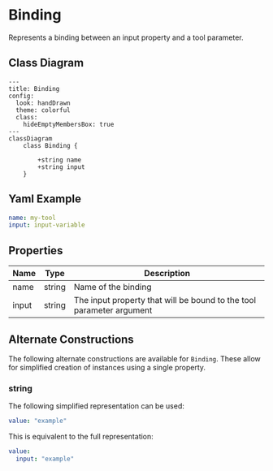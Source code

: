 # Binding

Represents a binding between an input property and a tool parameter.

## Class Diagram

```mermaid
---
title: Binding
config:
  look: handDrawn
  theme: colorful
  class:
    hideEmptyMembersBox: true
---
classDiagram
    class Binding {
      
        +string name
        +string input
    }
```

## Yaml Example

```yaml
name: my-tool
input: input-variable

```

## Properties

| Name | Type | Description |
| ---- | ---- | ----------- |
| name | string | Name of the binding  |
| input | string | The input property that will be bound to the tool parameter argument  |

## Alternate Constructions

The following alternate constructions are available for `Binding`.
These allow for simplified creation of instances using a single property.

### string

The following simplified representation can be used:

```yaml
value: "example"

```

This is equivalent to the full representation:

```yaml
value:
  input: "example"

```
